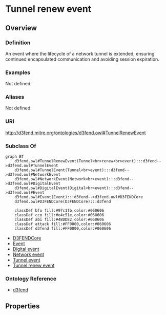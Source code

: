 # Tunnel renew event

## Overview

### Definition
An event where the lifecycle of a network tunnel is extended, ensuring continued encapsulated communication and avoiding session expiration.

### Examples
Not defined.

### Aliases
Not defined.

### URI
http://d3fend.mitre.org/ontologies/d3fend.owl#TunnelRenewEvent

### Subclass Of
```mermaid
graph BT
    d3fend.owl#TunnelRenewEvent(Tunnel<br>renew<br>event):::d3fend-->d3fend.owl#TunnelEvent
    d3fend.owl#TunnelEvent(Tunnel<br>event):::d3fend-->d3fend.owl#NetworkEvent
    d3fend.owl#NetworkEvent(Network<br>event):::d3fend-->d3fend.owl#DigitalEvent
    d3fend.owl#DigitalEvent(Digital<br>event):::d3fend-->d3fend.owl#Event
    d3fend.owl#Event(Event):::d3fend-->d3fend.owl#D3FENDCore
    d3fend.owl#D3FENDCore(D3FENDCore):::d3fend
    
    classDef bfo fill:#97c1fb,color:#060606
    classDef cco fill:#e4c51e,color:#060606
    classDef abi fill:#48DD82,color:#060606
    classDef attack fill:#FF0000,color:#060606
    classDef d3fend fill:#FF0000,color:#060606
```

- [D3FENDCore](/docs/ontology/reference/model/D3FENDCore/D3FENDCore.md)
- [Event](/docs/ontology/reference/model/D3FENDCore/Event/Event.md)
- [Digital event](/docs/ontology/reference/model/D3FENDCore/Event/Digital%20event/Digital%20event.md)
- [Network event](/docs/ontology/reference/model/D3FENDCore/Event/Digital%20event/Network%20event/Network%20event.md)
- [Tunnel event](/docs/ontology/reference/model/D3FENDCore/Event/Digital%20event/Network%20event/Tunnel%20event/Tunnel%20event.md)
- [Tunnel renew event](/docs/ontology/reference/model/D3FENDCore/Event/Digital%20event/Network%20event/Tunnel%20event/Tunnel%20renew%20event/Tunnel%20renew%20event.md)


### Ontology Reference
- [d3fend](http://d3fend.mitre.org/ontologies/d3fend.owl#)

## Properties
